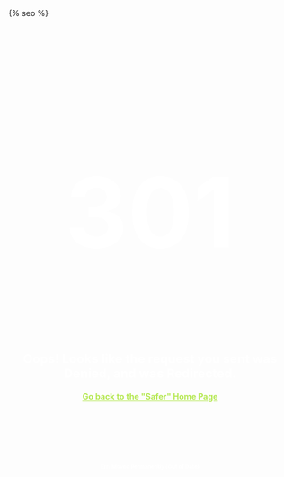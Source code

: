 <!DOCTYPE html>
<html>
<html lang="{{ site.lang | default: "en-US" }}">
<head>
<title>303 | titusstudiosmediagroup.github.io</title>
<base href="https://titusstudiosmediagroup.github.io/">
<link rel="icon" href="favicon.ico" type="image/x-icon" />
<link rel="shortcut icon" href="favicon.ico" type="image/x-icon" />
<link rel="apple-touch-icon" sizes="180x180" href="/apple-touch-icon.png">
<link rel="icon" type="image/png" sizes="32x32" href="/favicon-32x32.png">
<link rel="icon" type="image/png" sizes="16x16" href="/favicon-16x16.png">
<link rel="manifest" href="/site.webmanifest">
<link rel="mask-icon" href="/safari-pinned-tab.svg" color="#5bbad5">
<meta name="msapplication-TileColor" content="#da532c">
<meta name="theme-color" content="#ffffff"> 
<meta charset='utf-8'>
<meta http-equiv="X-UA-Compatible" content="IE=edge">
<meta name="viewport" content="width=device-width, initial-scale=1">
<link rel="stylesheet" href="{{ '/assets/css/style.css?v=' | append: site.github.build_revision | relative_url }}">
{% seo %}	
<style>
body {
	background-image: url(../assets/images/404-background.png);
        background-repeat:no-repeat;
       background-size:cover;
} 
</style>
</head>
	
<body>
  
<div class="container">
<section id="main_content">  

<h1 style="text-align:center; font-size:18vw; color:#fff; text-shadow: 0 0px 0px rgba(0, 0, 0, 0); text-decoration: none;"> 301</h1>

<h1 style="text-align:center; font-size:2.3vw; color:#fff; text-shadow: 0 0px 0px rgba(0, 0, 0, 0); text-decoration: none;"> Oops! Looks like the request you sent was Denied, and was Redirected. </h1>
<h1 style="text-align:center; font-size:1.5vw; color:#b5e853;"> <a style="text-align:center; font-size:1.5vw; color:#b5e853;" href="https://titusstudiosmediagroup.github.io/" title="Yesss! Click on me!">Go back to the "Safer" Home Page</a> </h1>

<br>
<br>
<br>
<br>
<br>
<h1 style="text-align:center; font-size:1vw; color:#fff; text-shadow: 0 0px 0px rgba(0, 0, 0, 0); text-decoration: none;"> Err: Moved Permanently (Out of Date) </h1>

</section>
</div>
  
</body>
</html>

<!--
# How to make a Fursona Badge

## What is a Badge?
Con or Fursona Badges are "personalized identification badges" typically 3" x 4" in size. These badges can be used to identify a fur.
They are mostly referred to as "Con Badges" as they are typically worn during or at conventions, furmeets, etc.

There are two main kinds of badges; Membership or Official Badges, which are issued by convention hosts... and Artist Badges or Fursona Badges, which are a specialized form of commission. Most common term: "Con Badges" refers to both.

## Kinds of Badges
* Badges trimmed to the character's / name's outline
* Oversized badges (designed to be worn with a costume or otherwise)
* Sculpted badges
* 'Hanging' badges where the art (or portions of it) is dangling from an otherwise fixed segment of the badge
* Customized jewelry charms, either as part of a larger badge or to be worn on other prominent accessories such as a collar
* Conbadges made for couples that fit together


## Making your own Badge
Making a Badge in my experience has been fairly straight forward. I will show you how to make one in 5 Steps!

**First:** You need some art! You can either, commision some art for your badge, create new artwork, or use existing artwork. For whatever one you choose the steps below will still apply.

___IF YOU ARE USING EXISTING ARTWORK, CONTACT THE ARTIST AND GET PERMISSION TO USE IT IN A BADGE!!!___

To begin making your badge you will need some supplies:
* A Computer
* Photo Editing Software
* A Printer
* Transparent / Clear Adhesive Bookcovering, ID Card Sleeve, OR a Laminator
* Scissors
* Ruler
* A Lanyard



## Step One: Editing the Artwork
For making my Badge I will use Adobe Photoshop, as I have a fair bit of experience on it.
Firstly, I will open a piece of artwork that I think would go well on a badge (Headshots are usually the best)

![img1](https://i.imgur.com/Ule2bcq.jpg)

Now that I have my artwork, I will remove all the unnecessary aspects, such as: Background, Text, Etc (Optional)
This is so that when I print it, I will use less ink, and so it is easier to edit.

![img2](https://i.imgur.com/C1hL9kx.jpg)

Make a new document the size of the Paper you are using, In my case A4 (210 × 297 millimeters or 8.27 × 11.69 inches)
This is because we will be printing it out, duh. And so that we can get a "view for scale", also meaning we don't have to print out heaps of tests to get the size we want.

![img3](https://i.imgur.com/LgM0kC3.jpg)



## Step Two: Adding Text
I have copied my fursonas artwork onto the paper document, and added a text layer for adding the characters name (and or, species)
I will later change it to my fursonas name, for now it will stay as "Lorem ipsum"

![img4](https://i.imgur.com/1C43krx.jpg)

I have replaced the text layer with my fursonas name **"Reon"** and have added a cool species designation that I designed while making my Reference Sheet. I have yet to scale it to my liking...

![img5](https://i.imgur.com/8ZzeRLY.jpg)

Finding a suitable position for the text can be a tricky task, I suggest you mess around with multiple designs till you find a location you like the best. In my case I envisioned it being below the visor of the Protogen.

![img6](https://i.imgur.com/Ye0NI8K.jpg)

I have done some color rendering on the text, and added a solid to the center of the "O" with some Blending Effects: Outer Glow and a Color Overlay for quick and simple color changing. At this point, you should be able to see your badge coming together!

![img7](https://i.imgur.com/e4IU8m6.jpg)

Time for Scaling and centering!
I will be selling my badge to a suitable size for printing and for what size I would like it to come out as.
Once you have scaled the design to your liking, It is a good measure to centre it, but feel free to move it to your own location.

![img8](https://i.imgur.com/q1M0ms0.jpg)
![img9](https://i.imgur.com/CUCDWD3.jpg)

Now take a step back and evaluate your work so far, check for errors, defects, glitches, etc with your work so far. If you are happy with it so far, we can continue on to printing!

![img10](https://i.imgur.com/kwYwZde.jpg)



## Step Three: Printing
Now that you are happy with your work, and feel it is ready to print, go for it!
Use 'Ctrl+P' to open the print menu, this is for most programs too.

![img10](https://i.imgur.com/u0EqCzE.jpg)

Select your printer in the menu, for me it's my Laser Printer.
Set the other settings to your liking! I do suggest that you have it centred, but not scaled.

Click the 'Print' Button and this menu should pop up, if you haven't already setup a default printer in Photoshop, Select the printer that you selected before, then click the 'Print' Button on that window.

![img11](https://i.imgur.com/FcQiM0S.jpg)

This message may pop up if you don't have it auto scaled, ignore this and click 'Proceed'

![img12](https://i.imgur.com/vJ6d1t5.jpg)



## Step Four A: Cutting it out
I wasn't quite happy with my design, as I realised that the outline would be fairly complex for the tools I had on hand, so I remade most of it and have this as my final design, with resected edits over the course of many test prints.

You will want to make sure to add an outline to the finalised design, this is so you have a uniform border around the art (if that is what you are going for)

I have changed my design to fit in an ID Card Sleeve, as I had one lying around that could be repurposed, Plus it would be more durable to the elements.

![img13](https://i.imgur.com/kbf30XE.jpg)

Now we can finally cut out our design! Leave an edge around it, as you will "fine" cut it later.
Glue the paper onto a piece of cardstock or a box, something thin, but strong and not flimisy...

![img14](https://i.imgur.com/RRD3buL.jpg)
![img15](https://i.imgur.com/s1EIged.jpg)

Make a good coat of glue, as we don't want this falling off. Not too much so that the colors bleed on the other side, just a liberal amount.
![img16](https://i.imgur.com/BTckfsz.jpg)

Smooth it onto the card, making sure to have no air trapped under it, this will cause lumps. Set it, then forget it, not literally, just let it dry. I suggest you put some weight on top of it to make it set firm and flat, I used some of my lenses to accomplish this:

![img17](https://i.imgur.com/hWwNXMO.jpg)
![img18](https://i.imgur.com/v0c7wSd.jpg)



## Step Four B: Cutting it out, again...

Once it has **FULLY** dried / set, it is ready to be cut out! Take your time as you have put so much effort into this already and would be a waste to start again because you mucked up. Use a Ruler, Box Cutter, Exacto Knife to cut straight lines, or just use Scissors with a very steady hand.

![img19](https://i.imgur.com/kwxJmCA.jpg)



## Step Five: Your Done!
Now just (in my case) insert the design into the Sleeve and BooYah! You just made a Badge!
If you are laminating, just laminate the design. Or if you are covering it with a book cover, just roll it, stick it, cut it, and DONE!
Add a Lanyard and your badge will be complete for wearable use!

Hope you enjoyed this short'ish tutorial on How to make a Fursona Badge! If you would like to report any issues, report them on the GitHub Issues Page for my website, [Direct GitHub Link](https://github.com/TitusStudiosMediaGroup/titusstudiosmediagroup.github.io)

![img20](https://i.imgur.com/ErD5XS3.jpg)
![img21](https://i.imgur.com/myDaPqX.jpg)



### Referenced Websites 
1. [WikiFur](https://en.wikifur.com/wiki/Conbadge), https://en.wikifur.com/wiki/Conbadge - Data on Badges, Types, Etc.

-->

